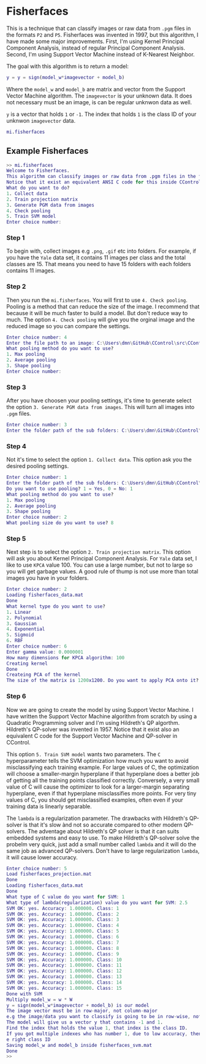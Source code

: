 # Fisherfaces
This is a technique that can classify images or raw data from `.pgm` files in the formats `P2` and `P5`.
Fisherfaces was invented in 1997, but this algorithm, I have made some major improvements. First, I'm using Kernel Principal Component Analysis,
instead of regular Principal Component Analysis. Second, I'm using Support Vector Machine instead of K-Nearest Neighbor.

The goal with this algorithm is to return a model:

```matlab
y = y = sign(model_w*imagevector + model_b)
```
Where the `model_w` and `model_b` are matrix and vector from the Support Vector Machine algorithm. The `imagevector` is your unknown data. 
It does not necessary must be an image, is can be regular unknwon data as well.

`y` is a vector that holds `1` or `-1`. The index that holds `1` is the class ID of your unknwon `imagevector` data.

```matlab
mi.fisherfaces
```

## Example Fisherfaces
```matlab
>> mi.fisherfaces
Welcome to Fisherfaces.
This algorithm can classify images or raw data from .pgm files in the formats P2 and P5.
Notice that it exist an equivalent ANSI C code for this inside CControl
What do you want to do?
1. Collect data
2. Train projection matrix
3. Generate PGM data from images
4. Check pooling
5. Train SVM model
Enter choice number:
```

### Step 1
To begin with, collect images e.g `.png`, `.gif` etc into folders. For example, if you have the `Yale` data set, it contains 11 images per class and the 
total classes are 15. That means you need to have 15 folders with each folders contains 11 images.

### Step 2
Then you run the `mi.fisherfaces`. You will first to use `4. Check pooling`. Pooling is a method that can reduce the size of the image. I recommend that
because it will be much faster to build a model. But don't reduce way to much. The option `4. Check pooling` will give you the orginal image and the 
reduced image so you can compare the settings.

```matlab
Enter choice number: 4
Enter the file path to an image: C:\Users\dmn\GitHub\CControl\src\CControl\Documents\Data\yale\Class 1\centerlight.gif
What pooling method do you want to use?
1. Max pooling
2. Average pooling
3. Shape pooling
Enter choice number:
```

### Step 3
After you have choosen your pooling settings, it's time to generate select the option `3. Generate PGM data from images`.
This will turn all images into `.pgm` files.

```matlab
Enter choice number: 3
Enter the folder path of the sub folders: C:\Users\dmn\GitHub\CControl\src\CControl\Documents\Data\yale
```

### Step 4
Not it's time to select the option `1. Collect data`.
This option ask you the desired pooling settings.

```matlab
Enter choice number: 1
Enter the folder path of the sub folders: C:\Users\dmn\GitHub\CControl\src\CControl\Documents\Data\yale
Do you want to use pooling? 1 = Yes, 0 = No: 1
What pooling method do you want to use?
1. Max pooling
2. Average pooling
3. Shape pooling
Enter choice number: 2
What pooling size do you want to use? 8
```

### Step 5
Next step is to select the option `2. Train projection matrix`. This option will ask you about Kernel Principal Component Analysis. 
For `Yale` data set, I like to use `KPCA` value 100. You can use a large number, but not to large so you will get garbage values.
A good rule of thump is not use more than total images you have in your folders.

```matlab
Enter choice number: 2
Loading fisherfaces_data.mat
Done
What kernel type do you want to use?
1. Linear
2. Polynomial
3. Gaussian
4. Exponential
5. Sigmoid
6. RBF
Enter choice number: 6
Enter gamma value: 0.0000001
How many dimensions for KPCA algorithm: 100
Creating kernel
Done
Createing PCA of the kernel
The size of the matrix is 1200x1200. Do you want to apply PCA onto it? 1 = Yes, 0 = No: 1
```

### Step 6
Now we are going to create the model by using Support Vector Machine. I have written the Support Vector Machine algorithm from scratch by using a Quadratic
Programming solver and I'm using Hildreth's QP algorthm. Hildreth's QP-solver was invented in 1957. Notice that it exist also an equivalent C code for the Support Vector Machine and QP-solver in CControl.

This option `5. Train SVM model` wants two parameters.
The `C` hyperparameter tells the SVM optimization how much you want to avoid misclassifying each training example. 
For large values of C, the optimization will choose a smaller-margin hyperplane if that hyperplane does a better job of getting all the training points classified correctly. 
Conversely, a very small value of C will cause the optimizer to look for a larger-margin separating hyperplane, even if that hyperplane misclassifies more points. 
For very tiny values of C, you should get misclassified examples, often even if your training data is linearly separable.

The `lambda` is a regularization parameter. The drawbacks with Hildreth's QP-solver is that it's slow ànd not so accurate compared to other modern QP-solvers.
The adventage about Hildreth's QP solver is that it can suits embedded systems and easy to use. 
To make Hildreth's QP-solver solve the probelm very quick, just add a small number called `lambda` and it will do the same job as advanced QP-solvers.
Don't have to large regularization `lambda`, it will cause lower accuracy.

```matlab
Enter choice number: 5
Load fisherfaces_projection.mat
Done
Loading fisherfaces_data.mat
Done
What type of C value do you want for SVM: 1
What type of lambda(regularization) value do you want for SVM: 2.5
SVM OK: yes. Accuracy: 1.000000. Class: 1
SVM OK: yes. Accuracy: 1.000000. Class: 2
SVM OK: yes. Accuracy: 1.000000. Class: 3
SVM OK: yes. Accuracy: 1.000000. Class: 4
SVM OK: yes. Accuracy: 1.000000. Class: 5
SVM OK: yes. Accuracy: 1.000000. Class: 6
SVM OK: yes. Accuracy: 1.000000. Class: 7
SVM OK: yes. Accuracy: 1.000000. Class: 8
SVM OK: yes. Accuracy: 1.000000. Class: 9
SVM OK: yes. Accuracy: 1.000000. Class: 10
SVM OK: yes. Accuracy: 1.000000. Class: 11
SVM OK: yes. Accuracy: 1.000000. Class: 12
SVM OK: yes. Accuracy: 1.000000. Class: 13
SVM OK: yes. Accuracy: 1.000000. Class: 14
SVM OK: yes. Accuracy: 1.000000. Class: 15
Done with SVM
Multiply model_w = w * W
y = sign(model_w*imagevector + model_b) is our model
The image vector must be in row-major, not column-major
e.g the image/data you want to classify is going to be in row-wise, not column-wise.
The model will give us a vector y that contains -1 and 1.
Find the index that holds the value 1, that index is the class ID.
If you got multiple indexes who has number 1, due to low accuracy, then you need to use probability to determine th
e right class ID
Saving model_w and model_b inside fisherfaces_svm.mat
Done
>>
```

